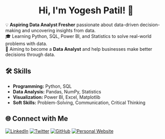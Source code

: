 <h1 align="center">Hi, I'm Yogesh Patil! 👋</h1>  

💡 **Aspiring Data Analyst Fresher** passionate about data-driven decision-making and uncovering insights from data.  
🎓 Learning Python, SQL, Power BI, and Statistics to solve real-world problems with data.  
🎯 Aiming to become a **Data Analyst** and help businesses make better decisions through data.  


  
## 🛠 Skills
- **Programming:** Python, SQL
- **Data Analysis:** Pandas, NumPy, Statistics
- **Visualization:** Power BI, Excel, Matplotlib
- **Soft Skills:** Problem-Solving, Communication, Critical Thinking

## 🌐 Connect with Me
[![LinkedIn](https://img.shields.io/badge/LinkedIn-0077B5?style=for-the-badge&logo=linkedin&logoColor=white)](https://www.linkedin.com/in/yourprofile)
[![Twitter](https://img.shields.io/badge/Twitter-1DA1F2?style=for-the-badge&logo=twitter&logoColor=white)](https://twitter.com/yourusername)
[![GitHub](https://img.shields.io/badge/GitHub-100000?style=for-the-badge&logo=github&logoColor=white)](https://github.com/yourusername)
[![Personal Website](https://img.shields.io/badge/Website-FF7139?style=for-the-badge&logo=firefox&logoColor=white)](https://yourwebsite.com)

